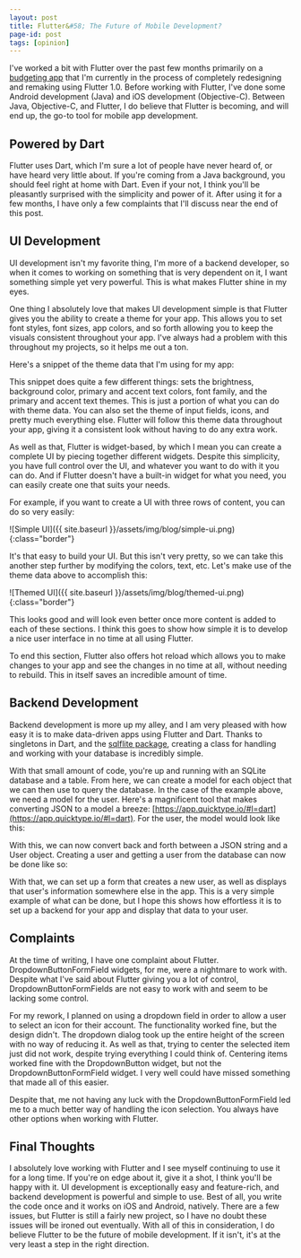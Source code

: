 ```yaml
---
layout: post
title: Flutter&#58; The Future of Mobile Development?
page-id: post
tags: [opinion]
---
```


I've worked a bit with Flutter over the past few months primarily on a [budgeting app](https://play.google.com/store/apps/details?id=com.ericgrandt.moneyclip) that I'm currently in the process of completely redesigning and remaking using Flutter 1.0. Before working with Flutter, I've done some Android development (Java) and iOS development (Objective-C). Between Java, Objective-C, and Flutter, I do believe that Flutter is becoming, and will end up, the go-to tool for mobile app development. 

## Powered by Dart

Flutter uses Dart, which I'm sure a lot of people have never heard of, or have heard very little about. If you're coming from a Java background, you should feel right at home with Dart. Even if your not, I think you'll be pleasantly surprised with the simplicity and power of it. After using it for a few months, I have only a few complaints that I'll discuss near the end of this post.

## UI Development

UI development isn't my favorite thing, I'm more of a backend developer, so when it comes to working on something that is very dependent on it, I want something simple yet very powerful. This is what makes Flutter shine in my eyes. 

One thing I absolutely love that makes UI development simple is that Flutter gives you the ability to create a theme for your app. This allows you to set font styles, font sizes, app colors, and so forth allowing you to keep the visuals consistent throughout your app. I've always had a problem with this throughout my projects, so it helps me out a ton.

Here's a snippet of the theme data that I'm using for my app:

<script src="https://gist.github.com/Erigitic/d4cfec4d8fb812047cd82726d8b1444f.js"></script>

This snippet does quite a few different things: sets the brightness, background color, primary and accent text colors, font family, and the primary and accent text themes. This is just a portion of what you can do with theme data. You can also set the theme of input fields, icons, and pretty much everything else. Flutter will follow this theme data throughout your app, giving it a consistent look without having to do any extra work.

As well as that, Flutter is widget-based, by which I mean you can create a complete UI by piecing together different widgets. Despite this simplicity, you have full control over the UI, and whatever you want to do with it you can do. And if Flutter doesn't have a built-in widget for what you need, you can easily create one that suits your needs.

For example, if you want to create a UI with three rows of content, you can do so very easily:

<script src="https://gist.github.com/Erigitic/8441f0e378aec6e6a0e2e286f5cc06b4.js"></script>
![Simple UI]({{ site.baseurl }}/assets/img/blog/simple-ui.png){:class="border"}

It's that easy to build your UI. But this isn't very pretty, so we can take this another step further by modifying the colors, text, etc. Let's make use of the theme data above to accomplish this:

<script src="https://gist.github.com/Erigitic/5bf5b5a8ceb47d615eafbf79387f282c.js"></script>
![Themed UI]({{ site.baseurl }}/assets/img/blog/themed-ui.png){:class="border"}

This looks good and will look even better once more content is added to each of these sections. I think this goes to show how simple it is to develop a nice user interface in no time at all using Flutter.

To end this section, Flutter also offers hot reload which allows you to make changes to your app and see the changes in no time at all, without needing to rebuild. This in itself saves an incredible amount of time.

## Backend Development

Backend development is more up my alley, and I am very pleased with how easy it is to make data-driven apps using Flutter and Dart. Thanks to singletons in Dart, and the [sqlflite package](https://pub.dartlang.org/packages/sqflite), creating a class for handling and working with your database is incredibly simple.

<script src="https://gist.github.com/Erigitic/aa31c1aed85f6d3acec86ad836b51627.js"></script>

With that small amount of code, you're up and running with an SQLite database and a table. From here, we can create a model for each object that we can then use to query the database. In the case of the example above, we need a model for the user. Here's a magnificent tool that makes converting JSON to a model a breeze: [https://app.quicktype.io/#l=dart](https://app.quicktype.io/#l=dart). For the user, the model would look like this:

<script src="https://gist.github.com/Erigitic/e7a7b9315959d3cec0c44ab0bf0a3a2b.js"></script>

With this, we can now convert back and forth between a JSON string and a User object. Creating a user and getting a user from the database can now be done like so:

<script src="https://gist.github.com/Erigitic/8f27c215287a7b526d82d78c90dc77f7.js"></script>

With that, we can set up a form that creates a new user, as well as displays that user's information somewhere else in the app. This is a very simple example of what can be done, but I hope this shows how effortless it is to set up a backend for your app and display that data to your user.

## Complaints

At the time of writing, I have one complaint about Flutter. DropdownButtonFormField widgets, for me, were a nightmare to work with. Despite what I've said about Flutter giving you a lot of control, DropdownButtonFormFields are not easy to work with and seem to be lacking some control.

For my rework, I planned on using a dropdown field in order to allow a user to select an icon for their account. The functionality worked fine, but the design didn't. The dropdown dialog took up the entire height of the screen with no way of reducing it. As well as that, trying to center the selected item just did not work, despite trying everything I could think of. Centering items worked fine with the DropdownButton widget, but not the DropdownButtonFormField widget. I very well could have missed something that made all of this easier.

Despite that, me not having any luck with the DropdownButtonFormField led me to a much better way of handling the icon selection. You always have other options when working with Flutter.

## Final Thoughts

I absolutely love working with Flutter and I see myself continuing to use it for a long time. If you're on edge about it, give it a shot, I think you'll be happy with it. UI development is exceptionally easy and feature-rich, and backend development is powerful and simple to use. Best of all, you write the code once and it works on iOS and Android, natively. There are a few issues, but Flutter is still a fairly new project, so I have no doubt these issues will be ironed out eventually. With all of this in consideration, I do believe Flutter to be the future of mobile development. If it isn't, it's at the very least a step in the right direction.